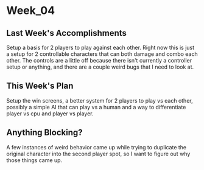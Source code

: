 Week_04
=======

## Last Week's Accomplishments

Setup a basis for 2 players to play against each other. Right now this is just a setup for 2 controllable characters
that can both damage and combo each other. The controls are a little off because there isn't currently a controller
setup or anything, and there are a couple weird bugs that I need to look at. 

## This Week's Plan

Setup the win screens, a better system for 2 players to play vs each other, possibly a simple AI that can play vs
a human and a way to differentiate player vs cpu and player vs player.

## Anything Blocking?

A few instances of weird behavior came up while trying to duplicate the original character into the second player
spot, so I want to figure out why those things came up.